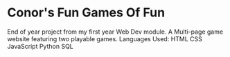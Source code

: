 # Conor's Fun Games Of Fun
End of year project from my first year Web Dev module.
A Multi-page game website featuring two playable games.
Languages Used: HTML
                CSS
                JavaScript
                Python
                SQL
